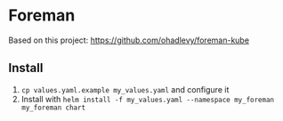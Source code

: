 # Foreman

Based on this project: https://github.com/ohadlevy/foreman-kube

## Install
1. ``cp values.yaml.example my_values.yaml`` and configure it
2. Install with ``helm install -f my_values.yaml --namespace my_foreman my_foreman chart``